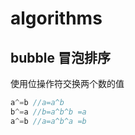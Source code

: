 # algorithms
##  bubble 冒泡排序
使用位操作符交换两个数的值
```go
a^=b //a=a^b
b^=a //b=a^b^b =a
a^=b //a=a^b^a =b
```
